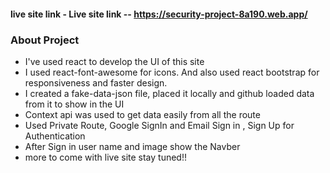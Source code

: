 #### live site link - Live site link -- https://security-project-8a190.web.app/
### About Project 
- I've used react to develop the UI of this site
- I used react-font-awesome for icons. And also used react bootstrap for responsiveness and faster design.
- I created a fake-data-json file, placed it locally and github loaded data from it to show in the UI
- Context api was used to get data easily from all the route
- Used Private Route, Google SignIn and Email Sign in , Sign Up for Authentication
- After Sign in user name and image show the Navber
- more to come with live site stay tuned!!

